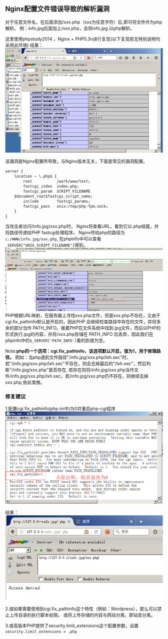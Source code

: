 ## Nginx配置文件错误导致的解析漏洞

对于任意文件名，在后面添加/xxx.php（xxx为任意字符）后,即可将文件作为php解析。
例：info.jpg后面加上/xxx.php，会将info.jpg 以php解析。

这里使用phpstudy2014 ，Nginx + PHP5.3n进行复现(以下复现若无特别说明均采用此环境)
结果：
![nginx1](./pic/nginx1.png)


该漏洞是Nginx配置所导致，与Nginx版本无关，下面是常见的漏洞配置。
```
server {
    location ~ \.php$ {
        root           /work/www/test;
        fastcgi_index  index.php;
        fastcgi_param  SCRIPT_FILENAME    
	$document_root$fastcgi_script_name;
        include        fastcgi_params;
        fastcgi_pass   unix:/tmp/php-fpm.sock;
    }
}
```

当攻击者访问/info.jpg/xxx.php时， Nginx将查看URL，看到它以.php结尾，并将路径传递给PHP fastcgi处理程序。
Nginx传给php的路径为`c:/WWW/info.jpg/xxx.php`,
在phpinfo中可以查看`_SERVER["ORIG_SCRIPT_FILENAME"]`得到。
![nginx3](./pic/nginx3.png)
PHP根据URL映射，在服务器上寻找xxx.php文件，但是xxx.php不存在，又由于cgi.fix_pathinfo默认是开启的，因此PHP 会继续检查路径中存在的文件，并将多余的部分当作 PATH_INFO。接着PHP在文件系统中找到.jpg文件，而后以PHP的形式执行.jpg的内容，并将/xxx.php存储在 PATH_INFO 后丢弃，因此我们在phpinfo中的`$_SERVER['PATH_INFO']`看的到值为空。

Note:**php的一个选项：cgi.fix_pathinfo，该选项默认开启，值为1，用于修理路径，**
例如：当php遇到文件路径"/info.jpg/xxx.php/lxh.sec"时，若"/info.jpg/xxx.php/lxh.sec"不存在，则会去掉最后的"/lxh.sec"，然后判断"/info.jpg/xxx.php"是否存在, 若存在则将/info.jpg/xxx.php当作文件/info.jpg/xxx.php/lxh.sec，若/info.jpg/xxx.php仍不存在，则继续去掉xxx.php,依此类推。

### 修复建议
1.配置cgi.fix_pathinfo(php.ini中)为0并重启php-cgi程序
![iis7-01](./pic/iis7-01.png)

结果：
![nginx2](./pic/nginx2.png)

2.或如果需要使用到cgi.fix_pathinfo这个特性（例如：Wordpress），那么可以禁止上传目录的执行脚本权限。
或将上传存储的内容与网站分离，即站库分离。

3.或高版本PHP提供了security.limit_extensions这个配置参数，设置`security.limit_extensions = .php`